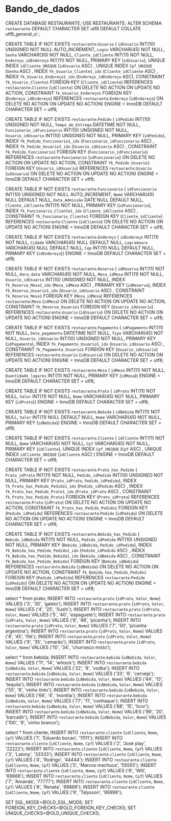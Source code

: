 # Bando_de_dados
CREATE DATABASE RESTAURANTE;
USE RESTAURANTE;
ALTER SCHEMA `restaurante`  DEFAULT CHARACTER SET utf8  DEFAULT COLLATE utf8_general_ci ;

CREATE TABLE IF NOT EXISTS `restaurante`.`Usuario` (
  `idUsuario` INT(10) UNSIGNED NOT NULL AUTO_INCREMENT,
  `Login` VARCHAR(45) NOT NULL,
  `Senha` VARCHAR(30) NOT NULL,
  `Cliente_idCliente` INT(11) NOT NULL,
  `Endereço_idEndereço` INT(11) NOT NULL,
  PRIMARY KEY (`idUsuario`),
  UNIQUE INDEX `idCliente_UNIQUE` (`idUsuario` ASC) ,
  UNIQUE INDEX `Cpf_UNIQUE` (`Senha` ASC) ,
  INDEX `fk_Usuario_Cliente1_idx` (`Cliente_idCliente` ASC) ,
  INDEX `fk_Usuario_Endereço1_idx` (`Endereço_idEndereço` ASC),
  CONSTRAINT `fk_Usuario_Cliente1`
    FOREIGN KEY (`Cliente_idCliente`)
    REFERENCES `restaurante`.`Cliente` (`idCliente`)
    ON DELETE NO ACTION
    ON UPDATE NO ACTION,
  CONSTRAINT `fk_Usuario_Endereço1`
    FOREIGN KEY (`Endereço_idEndereço`)
    REFERENCES `restaurante`.`Endereço` (`idEndereço`)
    ON DELETE NO ACTION
    ON UPDATE NO ACTION)
ENGINE = InnoDB
DEFAULT CHARACTER SET = utf8;

CREATE TABLE IF NOT EXISTS `restaurante`.`Pedido` (
  `idPedido` INT(10) UNSIGNED NOT NULL,
  `Tempo_de_Entrega` DATETIME NOT NULL,
  `Funcionario_idFuncionario` INT(10) UNSIGNED NOT NULL,
  `Usuario_idUsuario` INT(10) UNSIGNED NOT NULL,
  PRIMARY KEY (`idPedido`),
  INDEX `fk_Pedido_Funcionario1_idx` (`Funcionario_idFuncionario` ASC) ,
  INDEX `fk_Pedido_Usuario1_idx` (`Usuario_idUsuario` ASC) ,
  CONSTRAINT `fk_Pedido_Funcionario1`
    FOREIGN KEY (`Funcionario_idFuncionario`)
    REFERENCES `restaurante`.`Funcionario` (`idFuncionario`)
    ON DELETE NO ACTION
    ON UPDATE NO ACTION,
  CONSTRAINT `fk_Pedido_Usuario1`
    FOREIGN KEY (`Usuario_idUsuario`)
    REFERENCES `restaurante`.`Usuario` (`idUsuario`)
    ON DELETE NO ACTION
    ON UPDATE NO ACTION)
ENGINE = InnoDB
DEFAULT CHARACTER SET = utf8;

CREATE TABLE IF NOT EXISTS `restaurante`.`Funcionario` (
  `idFuncionario` INT(10) UNSIGNED NOT NULL AUTO_INCREMENT,
  `Nome` VARCHAR(45) NULL DEFAULT NULL,
  `Data_Admissão` DATE NULL DEFAULT NULL,
  `Cliente_idCliente` INT(11) NOT NULL,
  PRIMARY KEY (`idFuncionario`),
  INDEX `fk_Funcionario_Cliente1_idx` (`Cliente_idCliente` ASC) ,
  CONSTRAINT `fk_Funcionario_Cliente1`
    FOREIGN KEY (`Cliente_idCliente`)
    REFERENCES `restaurante`.`Cliente` (`idCliente`)
    ON DELETE NO ACTION
    ON UPDATE NO ACTION)
ENGINE = InnoDB
DEFAULT CHARACTER SET = utf8;

CREATE TABLE IF NOT EXISTS `restaurante`.`Endereço` (
  `idEndereço` INT(11) NOT NULL,
  `Cidade` VARCHAR(45) NULL DEFAULT NULL,
  `Logradouro` VARCHAR(45) NULL DEFAULT NULL,
  `Cep` INT(11) NULL DEFAULT NULL,
  PRIMARY KEY (`idEndereço`))
ENGINE = InnoDB
DEFAULT CHARACTER SET = utf8;

CREATE TABLE IF NOT EXISTS `restaurante`.`Reserva` (
  `idReserva` INT(11) NOT NULL,
  `Hora_data` VARCHAR(45) NOT NULL,
  `Mesa_idMesa` INT(11) NOT NULL,
  `Usuario_idUsuario` INT(10) UNSIGNED NOT NULL,
  INDEX `fk_Reserva_Mesa1_idx` (`Mesa_idMesa` ASC) ,
  PRIMARY KEY (`idReserva`),
  INDEX `fk_Reserva_Usuario1_idx` (`Usuario_idUsuario` ASC) ,
  CONSTRAINT `fk_Reserva_Mesa1`
    FOREIGN KEY (`Mesa_idMesa`)
    REFERENCES `restaurante`.`Mesa` (`idMesa`)
    ON DELETE NO ACTION
    ON UPDATE NO ACTION,
  CONSTRAINT `fk_Reserva_Usuario1`
    FOREIGN KEY (`Usuario_idUsuario`)
    REFERENCES `restaurante`.`Usuario` (`idUsuario`)
    ON DELETE NO ACTION
    ON UPDATE NO ACTION)
ENGINE = InnoDB
DEFAULT CHARACTER SET = utf8;

CREATE TABLE IF NOT EXISTS `restaurante`.`Pagamento` (
  `idPagamento` INT(11) NOT NULL,
  `Data_pagamento` DATETIME NOT NULL,
  `Tipo` VARCHAR(45) NOT NULL,
  `Usuario_idUsuario` INT(10) UNSIGNED NOT NULL,
  PRIMARY KEY (`idPagamento`),
  INDEX `fk_Pagamento_Usuario1_idx` (`Usuario_idUsuario` ASC) ,
  CONSTRAINT `fk_Pagamento_Usuario1`
    FOREIGN KEY (`Usuario_idUsuario`)
    REFERENCES `restaurante`.`Usuario` (`idUsuario`)
    ON DELETE NO ACTION
    ON UPDATE NO ACTION)
ENGINE = InnoDB
DEFAULT CHARACTER SET = utf8;

CREATE TABLE IF NOT EXISTS `restaurante`.`Mesa` (
  `idMesa` INT(11) NOT NULL,
  `Quantidade_lugares` INT(11) NOT NULL,
  PRIMARY KEY (`idMesa`))
ENGINE = InnoDB
DEFAULT CHARACTER SET = utf8;

CREATE TABLE IF NOT EXISTS `restaurante`.`Prato` (
  `idPrato` INT(11) NOT NULL,
  `Valor` INT(11) NOT NULL,
  `Nome` VARCHAR(45) NOT NULL,
  PRIMARY KEY (`idPrato`))
ENGINE = InnoDB
DEFAULT CHARACTER SET = utf8;

CREATE TABLE IF NOT EXISTS `restaurante`.`Bebida` (
  `idBebida` INT(11) NOT NULL,
  `Valor` INT(11) NULL DEFAULT NULL,
  `Nome` VARCHAR(45) NOT NULL,
  PRIMARY KEY (`idBebida`))
ENGINE = InnoDB
DEFAULT CHARACTER SET = utf8;

CREATE TABLE IF NOT EXISTS `restaurante`.`Cliente` (
  `idCliente` INT(11) NOT NULL,
  `Nome` VARCHAR(45) NOT NULL,
  `Cpf` VARCHAR(45) NOT NULL,
  PRIMARY KEY (`idCliente`),
  UNIQUE INDEX `Cpf_UNIQUE` (`Cpf` ASC) ,
  UNIQUE INDEX `idCliente_UNIQUE` (`idCliente` ASC) )
ENGINE = InnoDB
DEFAULT CHARACTER SET = utf8;

CREATE TABLE IF NOT EXISTS `restaurante`.`Prato_has_Pedido` (
  `Prato_idPrato` INT(11) NOT NULL,
  `Pedido_idPedido` INT(10) UNSIGNED NOT NULL,
  PRIMARY KEY (`Prato_idPrato`, `Pedido_idPedido`),
  INDEX `fk_Prato_has_Pedido_Pedido1_idx` (`Pedido_idPedido` ASC) ,
  INDEX `fk_Prato_has_Pedido_Prato1_idx` (`Prato_idPrato` ASC) ,
  CONSTRAINT `fk_Prato_has_Pedido_Prato1`
    FOREIGN KEY (`Prato_idPrato`)
    REFERENCES `restaurante`.`Prato` (`idPrato`)
    ON DELETE NO ACTION
    ON UPDATE NO ACTION,
  CONSTRAINT `fk_Prato_has_Pedido_Pedido1`
    FOREIGN KEY (`Pedido_idPedido`)
    REFERENCES `restaurante`.`Pedido` (`idPedido`)
    ON DELETE NO ACTION
    ON UPDATE NO ACTION)
ENGINE = InnoDB
DEFAULT CHARACTER SET = utf8;

CREATE TABLE IF NOT EXISTS `restaurante`.`Bebida_has_Pedido` (
  `Bebida_idBebida` INT(11) NOT NULL,
  `Pedido_idPedido` INT(10) UNSIGNED NOT NULL,
  PRIMARY KEY (`Bebida_idBebida`, `Pedido_idPedido`),
  INDEX `fk_Bebida_has_Pedido_Pedido1_idx` (`Pedido_idPedido` ASC) ,
  INDEX `fk_Bebida_has_Pedido_Bebida1_idx` (`Bebida_idBebida` ASC) ,
  CONSTRAINT `fk_Bebida_has_Pedido_Bebida1`
    FOREIGN KEY (`Bebida_idBebida`)
    REFERENCES `restaurante`.`Bebida` (`idBebida`)
    ON DELETE NO ACTION
    ON UPDATE NO ACTION,
  CONSTRAINT `fk_Bebida_has_Pedido_Pedido1`
    FOREIGN KEY (`Pedido_idPedido`)
    REFERENCES `restaurante`.`Pedido` (`idPedido`)
    ON DELETE NO ACTION
    ON UPDATE NO ACTION)
ENGINE = InnoDB
DEFAULT CHARACTER SET = utf8;

select * from prato;
INSERT INTO `restaurante`.`prato` (`idPrato`, `Valor`, `Nome`) VALUES ('3', '30', 'galeto');
INSERT INTO `restaurante`.`prato` (`idPrato`, `Valor`, `Nome`) VALUES ('4', '25', 'Sushi');
INSERT INTO `restaurante`.`prato` (`idPrato`, `Valor`, `Nome`) VALUES ('5', '40', 'espaguete');
INSERT INTO `restaurante`.`prato` (`idPrato`, `Valor`, `Nome`) VALUES ('6', '48', 'picanha');
INSERT INTO `restaurante`.`prato` (`idPrato`, `Valor`, `Nome`) VALUES ('7', '50', 'picanha argentina');
INSERT INTO `restaurante`.`prato` (`idPrato`, `Valor`, `Nome`) VALUES ('8', '45', 'filé');
INSERT INTO `restaurante`.`prato` (`idPrato`, `Valor`, `Nome`) VALUES ('9', '35', 'camarão');
INSERT INTO `restaurante`.`prato` (`idPrato`, `Valor`, `Nome`) VALUES ('10', '34', 'churrasco misto');

select * from bebida;
INSERT INTO `restaurante`.`bebida` (`idBebida`, `Valor`, `Nome`) VALUES ('11', '14', 'whisck');
INSERT INTO `restaurante`.`bebida` (`idBebida`, `Valor`, `Nome`) VALUES ('22', '8', 'vodka');
INSERT INTO `restaurante`.`bebida` (`idBebida`, `Valor`, `Nome`) VALUES ('33', '6', 'cerveja');
INSERT INTO `restaurante`.`bebida` (`idBebida`, `Valor`, `Nome`) VALUES ('44', '13', 'tequila');
INSERT INTO `restaurante`.`bebida` (`idBebida`, `Valor`, `Nome`) VALUES ('55', '8', 'vinho tinto');
INSERT INTO `restaurante`.`bebida` (`idBebida`, `Valor`, `Nome`) VALUES ('66', '4', 'montila');
INSERT INTO `restaurante`.`bebida` (`idBebida`, `Valor`, `Nome`) VALUES ('77', '11', 'conhaque');
INSERT INTO `restaurante`.`bebida` (`idBebida`, `Valor`, `Nome`) VALUES ('88', '15', 'licor');
INSERT INTO `restaurante`.`bebida` (`idBebida`, `Valor`, `Nome`) VALUES ('99', '20', 'barcadir');
INSERT INTO `restaurante`.`bebida` (`idBebida`, `Valor`, `Nome`) VALUES ('100', '9', 'vinho branco');

select * from cliente;
INSERT INTO `restaurante`.`cliente` (`idCliente`, `Nome`, `Cpf`) VALUES ('1', 'Eduardo bocao', '11111');
INSERT INTO `restaurante`.`cliente` (`idCliente`, `Nome`, `Cpf`) VALUES ('2', 'José play', '22222');
INSERT INTO `restaurante`.`cliente` (`idCliente`, `Nome`, `Cpf`) VALUES ('3', 'Latony', '33333');
INSERT INTO `restaurante`.`cliente` (`idCliente`, `Nome`, `Cpf`) VALUES ('4', 'Rodrigo', '44444');
INSERT INTO `restaurante`.`cliente` (`idCliente`, `Nome`, `Cpf`) VALUES ('5', 'Marcos machuca', '55555');
INSERT INTO `restaurante`.`cliente` (`idCliente`, `Nome`, `Cpf`) VALUES ('6', 'Will', '66666');
INSERT INTO `restaurante`.`cliente` (`idCliente`, `Nome`, `Cpf`) VALUES ('7', 'Amanda', '77777');
INSERT INTO `restaurante`.`cliente` (`idCliente`, `Nome`, `Cpf`) VALUES ('8', 'Renata', '88888');
INSERT INTO `restaurante`.`cliente` (`idCliente`, `Nome`, `Cpf`) VALUES ('9', 'Talysson', '99999');





SET SQL_MODE=@OLD_SQL_MODE;
SET FOREIGN_KEY_CHECKS=@OLD_FOREIGN_KEY_CHECKS;
SET UNIQUE_CHECKS=@OLD_UNIQUE_CHECKS;

